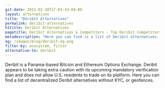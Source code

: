 ```yaml
---
git-date: 2021-02-28T17:03:43-08:00
layout: alternatives
title: "Deribit Alternatives"
permalink: deribit-alternatives
h1title: Deribit Alternatives
pagetitle: Deribit Alternatives & Competitors - Top Deribit Competitors and Alternatives
metadescription: "Here you can find is a list of Deribit alternatives. Deribit is a Panama-based Bitcoin and Ethereum Options Exchange. Deribit appears to be taking extra caution with its upcoming mandatory verification plan and does not allow U.S. residents to trade on its platform"
og: /images/blog/deribit-og.png
filter-by: ecosystem, filter
alternative-to: deribit
---
```


Deribit is a Panama-based Bitcoin and Ethereum Options Exchange. Deribit appears to be taking extra caution with its upcoming mandatory verification plan and does not allow U.S. residents to trade on its platform. Here you can find a list of decentralized Deribit alternatives without KYC, or geofences.
